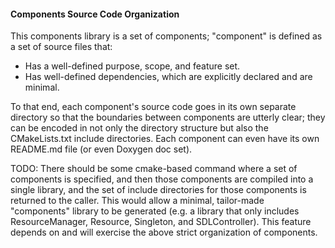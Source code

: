 #### Components Source Code Organization

This components library is a set of components; "component" is defined as a set of source files that:
- Has a well-defined purpose, scope, and feature set.
- Has well-defined dependencies, which are explicitly declared and are minimal.

To that end, each component's source code goes in its own separate directory so that the boundaries
between components are utterly clear; they can be encoded in not only the directory structure but
also the CMakeLists.txt include directories.  Each component can even have its own README.md file
(or even Doxygen doc set).

TODO: There should be some cmake-based command where a set of components is specified, and then 
those components are compiled into a single library, and the set of include directories for those
components is returned to the caller.  This would allow a minimal, tailor-made "components"
library to be generated (e.g. a library that only includes ResourceManager, Resource, Singleton,
and SDLController).  This feature depends on and will exercise the above strict organization of
components.


